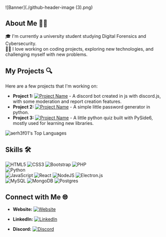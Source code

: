 ![Banner](./github-header-image (3).png)

## About Me 🧑‍💻
🎓 I'm currently a university student studying Digital Forensics and Cybersecurity. <br />
👨‍💻 I love working on coding projects, exploring new technologies, and challenging myself with new problems.


## My Projects 🔍
Here are a few projects that I'm working on:
- **Project 1:** [![Project Name](https://img.shields.io/badge/-Butxot_Bot-blue?style=flat-square)](https://github.com/aerh3f01/butxot-bot/) - A discord bot created in js with discord.js, with some moderation and report creation features.
- **Project 2:** [![Project Name](https://img.shields.io/badge/-Password_Generator-green?style=flat-square)](https://github.com/aerh3f01/password_generator) - A simple little password generator in python.
- **Project 3:** [![Project Name](https://img.shields.io/badge/-Python_Quiz-red?style=flat-square)](https://github.com/aerh3f01/Python-Quiz) - A little python quiz built with PySide6, mostly used for learning new libraries.

![aerh3f01's Top Languages](https://github-readme-stats.vercel.app/api/top-langs/?username=aerh3f01&theme=vue-dark&show_icons=true&hide_border=false&layout=compact)

## Skills 🛠️
![HTML5](https://img.shields.io/badge/html5-%23E34F26.svg?style=for-the-badge&logo=html5&logoColor=white)
![CSS3](https://img.shields.io/badge/css3-%231572B6.svg?style=for-the-badge&logo=css3&logoColor=white)
![Bootstrap](https://img.shields.io/badge/bootstrap-%238511FA.svg?style=for-the-badge&logo=bootstrap&logoColor=white)
![PHP](https://img.shields.io/badge/php-%23777BB4.svg?style=for-the-badge&logo=php&logoColor=white)
<br />
![Python](https://img.shields.io/badge/python-3670A0?style=for-the-badge&logo=python&logoColor=ffdd54)
<br />
![JavaScript](https://img.shields.io/badge/javascript-%23323330.svg?style=for-the-badge&logo=javascript&logoColor=%23F7DF1E)
![React](https://img.shields.io/badge/react-%2320232a.svg?style=for-the-badge&logo=react&logoColor=%2361DAFB)
![NodeJS](https://img.shields.io/badge/node.js-6DA55F?style=for-the-badge&logo=node.js&logoColor=white)
![Electron.js](https://img.shields.io/badge/Electron-191970?style=for-the-badge&logo=Electron&logoColor=white)
<br />
![MySQL](https://img.shields.io/badge/mysql-4479A1.svg?style=for-the-badge&logo=mysql&logoColor=white)
![MongoDB](https://img.shields.io/badge/MongoDB-%234ea94b.svg?style=for-the-badge&logo=mongodb&logoColor=white)
![Postgres](https://img.shields.io/badge/postgres-%23316192.svg?style=for-the-badge&logo=postgresql&logoColor=white)

## Connect with Me 🌐
- **Website:** [![Website](https://img.shields.io/website-up-down-green-red/https/fudgedevelopment.com.svg?style=flat-square&label=fudgedevelopment.com)](http://fudgedevelopment.com)

- **LinkedIn:** [![LinkedIn](https://img.shields.io/badge/-LinkedIn-blue?logo=linkedin&style=flat-square)](https://www.linkedin.com/in/oliverfudge/)
- **Discord:** [![Discord](https://img.shields.io/badge/Discord-%237289DA?style=flat&logo=discord&logoColor=white)](https://discordapp.com/users/1154910163212456006)


